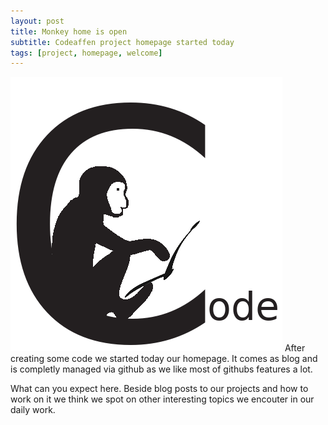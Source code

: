 ```yaml
---
layout: post
title: Monkey home is open
subtitle: Codeaffen project homepage started today
tags: [project, homepage, welcome]
---
```


![codeaffen](assets/img/codeaffen_wo_bg.png) After creating some code we started today our homepage. It comes as blog and is completly managed via github as we like most of githubs features a lot.

What can you expect here. Beside blog posts to our projects and how to work on it we think we spot on other interesting topics we encouter in our daily work.
